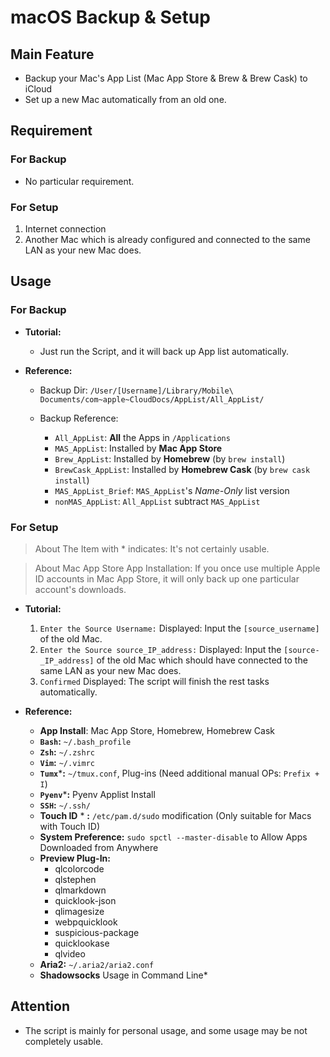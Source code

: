 # macOS Backup & Setup

## Main Feature
- Backup your Mac's App List (Mac App Store & Brew & Brew Cask) to iCloud
- Set up a new Mac automatically from an old one.

## Requirement
### For Backup
- No particular requirement.

### For Setup
1. Internet connection
2. Another Mac which is already configured and connected to the same LAN as your new Mac does.

## Usage
### For Backup
- **Tutorial:** 
	- Just run the Script, and it will back up App list automatically.

- **Reference:**
	- Backup Dir: `/User/[Username]/Library/Mobile\ Documents/com~apple~CloudDocs/AppList/All_AppList/`

	- Backup Reference:
		- `All_AppList`: **All** the Apps in `/Applications`
		- `MAS_AppList`: Installed by **Mac App Store**
		- `Brew_AppList`: Installed by **Homebrew** (by `brew install`)
		- `BrewCask_AppList`: Installed by **Homebrew Cask** (by `brew cask install`)
		- `MAS_AppList_Brief`: `MAS_AppList`'s *Name-Only* list version
		- `nonMAS_AppList`: `All_AppList` subtract `MAS_AppList`

### For Setup
> About The Item with * indicates: It's not certainly usable.

> About Mac App Store App Installation: If you once use multiple Apple ID accounts in Mac App Store, it will only back up one particular account's downloads.

- **Tutorial:**
	1. `Enter the Source Username:` Displayed: Input the `[source_username]` of the old Mac.  
	2. `Enter the Source source_IP_address:` Displayed: Input the `[source-_IP_address]` of the old Mac which should have connected to the same LAN as your new Mac does.  
	3. `Confirmed` Displayed: The script will finish the rest tasks automatically.

- **Reference:**
	- **App Install**: Mac App Store, Homebrew, Homebrew Cask
	- **`Bash`:** `~/.bash_profile`
	- **`Zsh`:** `~/.zshrc`
	- **`Vim`:** `~/.vimrc`
	- **`Tumx`*****:** `~/tmux.conf`, Plug-ins (Need additional manual OPs: `Prefix + I`)
	- **`Pyenv`*****:** Pyenv Applist Install
	- **`SSH`:** `~/.ssh/`
	- **Touch ID** * **:** `/etc/pam.d/sudo` modification (Only suitable for Macs with Touch ID)
	- **System Preference:** `sudo spctl --master-disable` to Allow Apps Downloaded from Anywhere
	- **Preview Plug-In:**
		- qlcolorcode 
		- qlstephen 
		- qlmarkdown 
		- quicklook-json 
		- qlimagesize 
		- webpquicklook 
		- suspicious-package 
		- quicklookase 
		- qlvideo
	- **Aria2:** `~/.aria2/aria2.conf`
	- **Shadowsocks** Usage in Command Line* 

## Attention
- The script is mainly for personal usage, and some usage may be not completely usable.